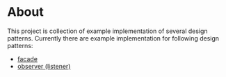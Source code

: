 # About

This project is collection of example implementation of several design patterns.
Currently there are example implementation for following design patterns:

- [facade](dpfacade/README.md)
- [observer (listener)](dpobserver/README.md)
